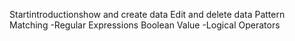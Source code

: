 Startintroductionshow and create data Edit and delete data Pattern Matching -Regular Expressions Boolean Value -Logical Operators